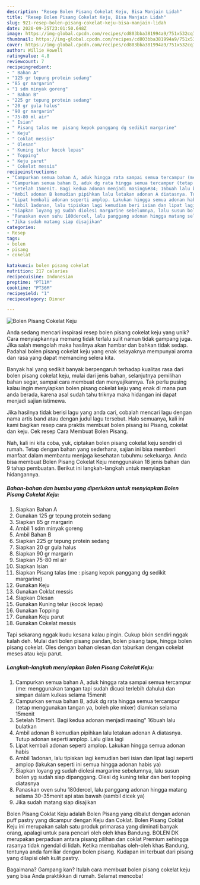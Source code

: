 ```yaml
---
description: "Resep Bolen Pisang Cokelat Keju, Bisa Manjain Lidah"
title: "Resep Bolen Pisang Cokelat Keju, Bisa Manjain Lidah"
slug: 921-resep-bolen-pisang-cokelat-keju-bisa-manjain-lidah
date: 2020-09-25T23:01:50.648Z
image: https://img-global.cpcdn.com/recipes/cd803bba381994a9/751x532cq70/bolen-pisang-cokelat-keju-foto-resep-utama.jpg
thumbnail: https://img-global.cpcdn.com/recipes/cd803bba381994a9/751x532cq70/bolen-pisang-cokelat-keju-foto-resep-utama.jpg
cover: https://img-global.cpcdn.com/recipes/cd803bba381994a9/751x532cq70/bolen-pisang-cokelat-keju-foto-resep-utama.jpg
author: Willie Howell
ratingvalue: 4.8
reviewcount: 7
recipeingredient:
- " Bahan A"
- "125 gr tepung protein sedang"
- "85 gr margarin"
- "1 sdm minyak goreng"
- " Bahan B"
- "225 gr tepung protein sedang"
- "20 gr gula halus"
- "90 gr margarin"
- "75-80 ml air"
- " Isian"
- " Pisang talas me  pisang kepok panggang dg sedikit margarine"
- " Keju"
- " Coklat messis"
- " Olesan"
- " Kuning telur kocok lepas"
- " Topping"
- " Keju parut"
- " Cokelat messis"
recipeinstructions:
- "Campurkan semua bahan A, aduk hingga rata sampai semua tercampur (me: menggunakan tangan tapi sudah dicuci terlebih dahulu) dan simpan dalam kulkas selama 15menit"
- "Campurkan semua bahan B, aduk dg rata hingga semua tercampur (tetap menggunakan tangan ya, boleh pke mixer) diamkan selama 15menit"
- "Setelah 15menit. Bagi kedua adonan menjadi masing&#34; 16buah lalu bulatkan"
- "Ambil adonan B kemudian pipihkan lalu letakan adonan A diatasnya. Tutup adonan seperti amplop. Lalu gilas lagi"
- "Lipat kembali adonan seperti amplop. Lakukan hingga semua adonan habis"
- "Ambil 1adonan, lalu tipiskan lagi kemudian beri isian dan lipat lagi seperti amplop (lakukan seperti ini semua hingga adonan habis ya)"
- "Siapkan loyang yg sudah diolesi margarine sebelumnya, lalu susun bolen yg sudah siap dipanggang. Olesi dg kuning telur dan beri topping diatasnya"
- "Panaskan oven suhu 180dercel, lalu panggang adonan hingga matang selama 30-35menit api atas bawah (sambil dicek ya)"
- "Jika sudah matang siap disajikan"
categories:
- Resep
tags:
- bolen
- pisang
- cokelat

katakunci: bolen pisang cokelat 
nutrition: 217 calories
recipecuisine: Indonesian
preptime: "PT11M"
cooktime: "PT36M"
recipeyield: "1"
recipecategory: Dinner

---
```



![Bolen Pisang Cokelat Keju](https://img-global.cpcdn.com/recipes/cd803bba381994a9/751x532cq70/bolen-pisang-cokelat-keju-foto-resep-utama.jpg)

Anda sedang mencari inspirasi resep bolen pisang cokelat keju yang unik? Cara menyiapkannya memang tidak terlalu sulit namun tidak gampang juga. Jika salah mengolah maka hasilnya akan hambar dan bahkan tidak sedap. Padahal bolen pisang cokelat keju yang enak selayaknya mempunyai aroma dan rasa yang dapat memancing selera kita.

Banyak hal yang sedikit banyak berpengaruh terhadap kualitas rasa dari bolen pisang cokelat keju, mulai dari jenis bahan, selanjutnya pemilihan bahan segar, sampai cara membuat dan menyajikannya. Tak perlu pusing kalau ingin menyiapkan bolen pisang cokelat keju yang enak di mana pun anda berada, karena asal sudah tahu triknya maka hidangan ini dapat menjadi sajian istimewa.

Jika hasilnya tidak berisi lagu yang anda cari, cobalah mencari lagu dengan nama artis band atau dengan judul lagu tersebut. Halo semuanya, kali ini kami bagikan resep cara praktis membuat bolen pisang isi Pisang, cokelat dan keju. Cek resep Cara Membuat Bolen Pisang.


Nah, kali ini kita coba, yuk, ciptakan bolen pisang cokelat keju sendiri di rumah. Tetap dengan bahan yang sederhana, sajian ini bisa memberi manfaat dalam membantu menjaga kesehatan tubuhmu sekeluarga. Anda bisa membuat Bolen Pisang Cokelat Keju menggunakan 18 jenis bahan dan 9 tahap pembuatan. Berikut ini langkah-langkah untuk menyiapkan hidangannya.

<!--inarticleads1-->

##### Bahan-bahan dan bumbu yang diperlukan untuk menyiapkan Bolen Pisang Cokelat Keju:

1. Siapkan  Bahan A
1. Gunakan 125 gr tepung protein sedang
1. Siapkan 85 gr margarin
1. Ambil 1 sdm minyak goreng
1. Ambil  Bahan B
1. Siapkan 225 gr tepung protein sedang
1. Siapkan 20 gr gula halus
1. Siapkan 90 gr margarin
1. Siapkan 75-80 ml air
1. Siapkan  Isian
1. Siapkan  Pisang talas (me : pisang kepok panggang dg sedikit margarine)
1. Gunakan  Keju
1. Gunakan  Coklat messis
1. Siapkan  Olesan
1. Gunakan  Kuning telur (kocok lepas)
1. Gunakan  Topping
1. Gunakan  Keju parut
1. Gunakan  Cokelat messis


Tapi sekarang nggak kudu kesana kalau pingin. Cukup bikin sendiri nggak kalah deh. Mulai dari bolen pisang pandan, bolen pisang tape, hingga bolen pisang cokelat. Oles dengan bahan olesan dan taburkan dengan cokelat meses atau keju parut. 

<!--inarticleads2-->

##### Langkah-langkah menyiapkan Bolen Pisang Cokelat Keju:

1. Campurkan semua bahan A, aduk hingga rata sampai semua tercampur (me: menggunakan tangan tapi sudah dicuci terlebih dahulu) dan simpan dalam kulkas selama 15menit
1. Campurkan semua bahan B, aduk dg rata hingga semua tercampur (tetap menggunakan tangan ya, boleh pke mixer) diamkan selama 15menit
1. Setelah 15menit. Bagi kedua adonan menjadi masing&#34; 16buah lalu bulatkan
1. Ambil adonan B kemudian pipihkan lalu letakan adonan A diatasnya. Tutup adonan seperti amplop. Lalu gilas lagi
1. Lipat kembali adonan seperti amplop. Lakukan hingga semua adonan habis
1. Ambil 1adonan, lalu tipiskan lagi kemudian beri isian dan lipat lagi seperti amplop (lakukan seperti ini semua hingga adonan habis ya)
1. Siapkan loyang yg sudah diolesi margarine sebelumnya, lalu susun bolen yg sudah siap dipanggang. Olesi dg kuning telur dan beri topping diatasnya
1. Panaskan oven suhu 180dercel, lalu panggang adonan hingga matang selama 30-35menit api atas bawah (sambil dicek ya)
1. Jika sudah matang siap disajikan


Bolen Pisang Coklat Keju adalah Bolen Pisang yang dibalut dengan adonan puff pastry yang dicampur dengan Keju dan Coklat. Bolen Pisang Coklat Keju ini merupakan salah satu produk primarasa yang diminati banyak orang, apalagi untuk para pencari oleh oleh khas Bandung. BOLEN DK merupakan perpaduan antara pisang pilihan dan coklat Premium sehingga rasanya tidak ngendal di lidah. Ketika membahas oleh-oleh khas Bandung, tentunya anda familiar dengan bolen pisang. Kudapan ini terbuat dari pisang yang dilapisi oleh kulit pastry. 

Bagaimana? Gampang kan? Itulah cara membuat bolen pisang cokelat keju yang bisa Anda praktikkan di rumah. Selamat mencoba!
